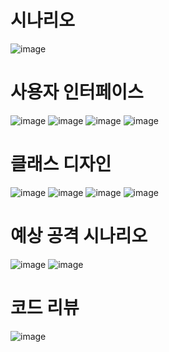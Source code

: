 <h1>시나리오</h1>

![image](https://github.com/user-attachments/assets/48e4d6bc-5b48-48b7-8459-3acbdbfa12b5)


<h1>사용자 인터페이스</h1>

![image](https://github.com/user-attachments/assets/daa70183-0c18-49fb-a8de-09bb73e8a301)
![image](https://github.com/user-attachments/assets/7999cf01-77a4-4122-b9ff-c0d0aabfeff9)
![image](https://github.com/user-attachments/assets/b500edca-65bc-4f82-a773-ed9438d84b40)
![image](https://github.com/user-attachments/assets/767d05f4-d0a5-44f3-96c2-6fa33b8d34a1)


<h1>클래스 디자인</h1>

![image](https://github.com/user-attachments/assets/0b4e6a07-bda4-40a0-94fd-97f81840a535)
![image](https://github.com/user-attachments/assets/d1369d79-ac83-4442-aa38-2caeacbd1c09)
![image](https://github.com/user-attachments/assets/bf699d48-2825-42da-9d69-8d3e3c5664b2)
![image](https://github.com/user-attachments/assets/21acdb02-ac39-46e7-8d57-337cc5fadc75)


<h1>예상 공격 시나리오</h1>

![image](https://github.com/user-attachments/assets/44516d2f-5e8c-41a4-865e-961128d49ba8)
![image](https://github.com/user-attachments/assets/f343a53d-fcb7-420c-b526-88bb5119a138)


<h1>코드 리뷰</h1>

![image](https://github.com/user-attachments/assets/a5792113-a6a2-4c38-8cf3-c8824c774884)
